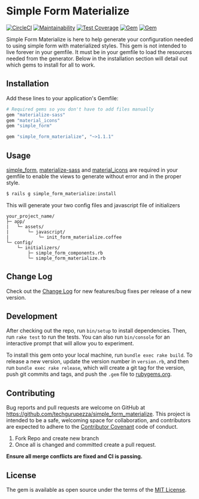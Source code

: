 # Simple Form Materialize

[![CircleCI](https://circleci.com/gh/chiefpansancolt/simple_form_materialize.svg?style=svg)](https://circleci.com/gh/chiefpansancolt/simple_form_materialize)
[![Maintainability](https://api.codeclimate.com/v1/badges/2cc5ded694e91439568a/maintainability)](https://codeclimate.com/github/chiefpansancolt/simple_form_materialize/maintainability)
[![Test Coverage](https://api.codeclimate.com/v1/badges/2cc5ded694e91439568a/test_coverage)](https://codeclimate.com/github/chiefpansancolt/simple_form_materialize/test_coverage)
[![Gem](https://img.shields.io/gem/dt/simple_form_materialize.svg?style=flat-square)](https://rubygems.org/gems/simple_form_materialize)
[![Gem](https://img.shields.io/gem/v/simple_form_materialize.svg?style=flat-square)](https://rubygems.org/gems/simple_form_materialize)

Simple Form Materialize is here to help generate your configuration needed to using simple form with materialized styles.
This gem is not intended to live forever in your gemfile. It must be in your gemfile to load the resources needed from the generator.
Below in the installation section will detail out which gems to install for all to work.

## Installation

Add these lines to your application's Gemfile:

```ruby
# Required gems so you don't have to add files manually
gem "materialize-sass"
gem "material_icons"
gem "simple_form"

gem "simple_form_materialize", "~>1.1.1"
```

## Usage

[simple_form](https://github.com/plataformatec/simple_form), [materialize-sass](https://github.com/mkhairi/materialize-sass) and [material_icons](https://github.com/Angelmmiguel/material_icons) are required in your gemfile to enable the views to generate without error and in the proper style.

```bash
$ rails g simple_form_materialize:install
```
This will generate your two config files and javascript file of initializers

```
your_project_name/
├─ app/
|   └─ assets/
|       └─ javascript/
|           └─ init_form_materialize.coffee
└─ config/
    └─ initializers/
        ├─ simple_form_components.rb
        └─ simple_form_materialize.rb

```

## Change Log

Check out the [Change Log](https://github.com/techgurupezza/simple_form_materialize/blob/master/CHANGELOG.md) for new features/bug fixes per release of a new version.

## Development

After checking out the repo, run `bin/setup` to install dependencies. Then, run `rake test` to run the tests. You can also run `bin/console` for an interactive prompt that will allow you to experiment.

To install this gem onto your local machine, run `bundle exec rake build`. To release a new version, update the version number in `version.rb`, and then run `bundle exec rake release`, which will create a git tag for the version, push git commits and tags, and push the `.gem` file to [rubygems.org](https://rubygems.org).

## Contributing

Bug reports and pull requests are welcome on GitHub at https://github.com/techgurupezza/simple_form_materialize. This project is intended to be a safe, welcoming space for collaboration, and contributors are expected to adhere to the [Contributor Covenant](http://contributor-covenant.org) code of conduct.

1. Fork Repo and create new branch
2. Once all is changed and committed create a pull request.

**Ensure all merge conflicts are fixed and CI is passing.**

## License

The gem is available as open source under the terms of the [MIT License](http://opensource.org/licenses/MIT).
